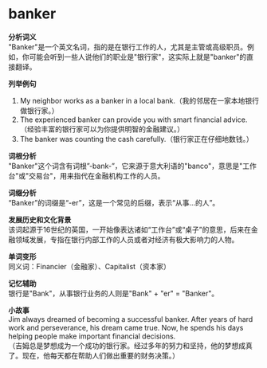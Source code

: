 # banker

**分析词义**  
"Banker"是一个英文名词，指的是在银行工作的人，尤其是主管或高级职员。例如，你可能会听到一些人说他们的职业是"银行家"，这实际上就是"banker"的直接翻译。

  

**列举例句**

  

1.  My neighbor works as a banker in a local bank.（我的邻居在一家本地银行做银行家。）
2.  The experienced banker can provide you with smart financial advice.（经验丰富的银行家可以为你提供明智的金融建议。）
3.  The banker was counting the cash carefully.（银行家正在仔细地数钱。）

  

**词根分析**  
"Banker"这个词含有词根”-bank-”，它来源于意大利语的"banco"，意思是"工作台"或"交易台"，用来指代在金融机构工作的人员。

  

**词缀分析**  
“Banker”的词缀是“-er”，这是一个常见的后缀，表示“从事...的人”。

  

**发展历史和文化背景**  
该词起源于16世纪的英国，一开始像表达诸如“工作台”或“桌子”的意思，后来在金融领域发展，专指在银行内部工作的人员或者对经济有极大影响力的人物。

  

**单词变形**  
同义词：Financier（金融家）、Capitalist（资本家）

  

**记忆辅助**  
银行是"Bank"，从事银行业务的人则是"Bank" + "er" = "Banker"。

  

**小故事**  
Jim always dreamed of becoming a successful banker. After years of hard work and perseverance, his dream came true. Now, he spends his days helping people make important financial decisions.  
（吉姆总是梦想成为一个成功的银行家。经过多年的努力和坚持，他的梦想成真了。现在，他每天都在帮助人们做出重要的财务决策。）
